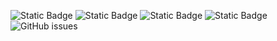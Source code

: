 ![Static Badge](https://img.shields.io/badge/blacklists-60-000000) ![Static Badge](https://img.shields.io/badge/blacklisted-3021393-cc0000) ![Static Badge](https://img.shields.io/badge/whitelisted-2242-00CC00) ![Static Badge](https://img.shields.io/badge/streaming_blacklist-28106-000000) ![GitHub issues](https://img.shields.io/github/issues/fabriziosalmi/blacklists)
